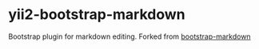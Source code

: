 yii2-bootstrap-markdown
=======================

  Bootstrap plugin for markdown editing. Forked from [bootstrap-markdown](https://github.com/toopay/bootstrap-markdown)
